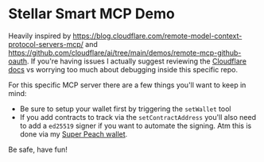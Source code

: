 # Stellar Smart MCP Demo

Heavily inspired by https://blog.cloudflare.com/remote-model-context-protocol-servers-mcp/ and https://github.com/cloudflare/ai/tree/main/demos/remote-mcp-github-oauth. If you're having issues I actually suggest reviewing the [Cloudflare docs](https://developers.cloudflare.com/agents/guides/remote-mcp-server/) vs worrying too much about debugging inside this specific repo.

For this specific MCP server there are a few things you'll want to keep in mind:

* Be sure to setup your wallet first by triggering the `setWallet` tool
* If you add contracts to track via the `setContractAddress` you'll also need to add a `ed25519` signer if you want to automate the signing. Atm this is done via my [Super Peach wallet](https://superpeach.xyz/).

Be safe, have fun!